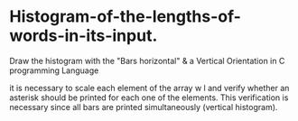 # Histogram-of-the-lengths-of-words-in-its-input.
Draw the histogram with the "Bars horizontal" &amp;  a Vertical Orientation in C programming Language


it is necessary to scale each element of
the array w l and verify whether an asterisk should be printed for each one of
the elements.
This verification is necessary since all bars are printed simultaneously (vertical histogram).
